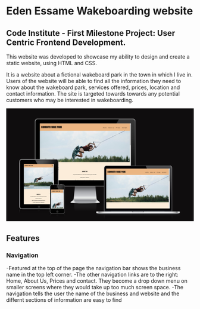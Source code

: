 # Eden Essame Wakeboarding website

## Code Institute - First Milestone Project: User Centric Frontend Development.

This website was developed to showcase my ability to design and create a static website, using HTML and CSS.

It is a website about a fictional wakeboard park in the town in which I live in. Users of the website will be able to find all the information they need to know about the wakeboard park, services offered, prices, location and contact information. The site is targeted towards towards any potential customers who may be interested in wakeboarding.

![Website appearance on different devices](./readme-assets/wakeboard-website-screensizes.png)

## Features

### Navigation

-Featured at the top of the page the navigation bar shows the business name in the top left corner.
-The other navigation links are to the right: Home, About Us, Prices and contact. They become a drop down menu on smaller screens where they would take up too much screen space.
-The navigation tells the user the name of the business and website and the differnt sections of information are easy to find

